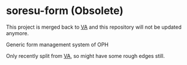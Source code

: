 # soresu-form (Obsolete)

This project is merged back to
[VA](https://github.com/Opetushallitus/valtionavustus) and this repository will
not be updated anymore.

Generic form management system of OPH

Only recently split from [VA](https://github.com/Opetushallitus/valtionavustus), so might have some rough edges still.
